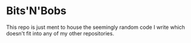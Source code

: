 # Bits'N'Bobs
This repo is just ment to house the seemingly random code I write which doesn't fit into any of my other repositories.
